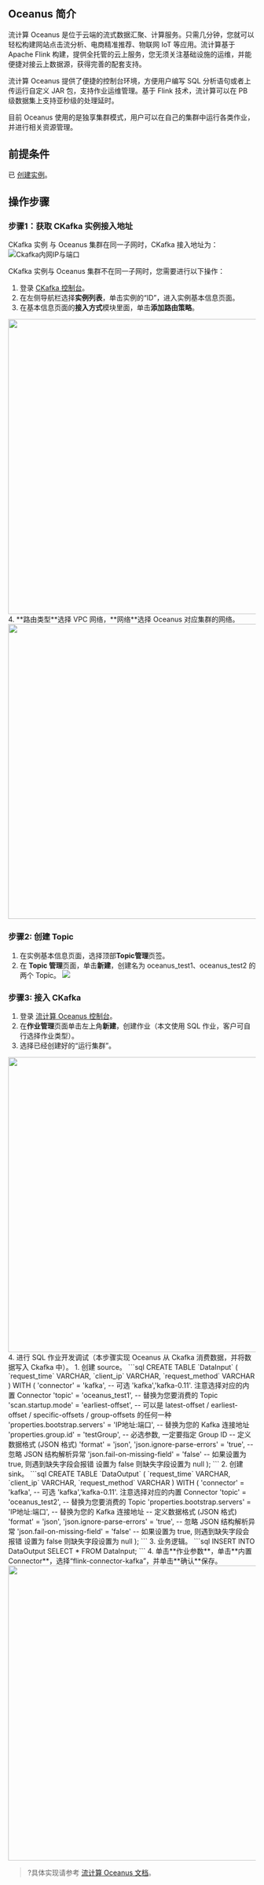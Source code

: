 ## Oceanus 简介

流计算 Oceanus 是位于云端的流式数据汇聚、计算服务。只需几分钟，您就可以轻松构建网站点击流分析、电商精准推荐、物联网 IoT 等应用。流计算基于 Apache Flink 构建，提供全托管的云上服务，您无须关注基础设施的运维，并能便捷对接云上数据源，获得完善的配套支持。

流计算 Oceanus 提供了便捷的控制台环境，方便用户编写 SQL 分析语句或者上传运行自定义 JAR 包，支持作业运维管理。基于 Flink 技术，流计算可以在 PB 级数据集上支持亚秒级的处理延时。

目前 Oceanus 使用的是独享集群模式，用户可以在自己的集群中运行各类作业，并进行相关资源管理。

## 前提条件

已 [创建实例](https://cloud.tencent.com/document/product/597/53207)。

## 操作步骤

### 步骤1：获取 CKafka 实例接入地址

CKafka 实例 与 Oceanus 集群在同一子网时，CKafka 接入地址为：
![Ckafka内网IP与端口](https://main.qcloudimg.com/raw/a28b5599889166095c168510ce1f5e89.png)

CKafka 实例与 Oceanus 集群不在同一子网时，您需要进行以下操作：

1. 登录 [CKafka 控制台](https://console.cloud.tencent.com/ckafka/index?rid=1)。
2. 在左侧导航栏选择**实例列表**，单击实例的“ID”，进入实例基本信息页面。
3. 在基本信息页面的**接入方式**模块里面，单击**添加路由策略**。
<img src="https://main.qcloudimg.com/raw/ac5165c4b3ddace8d02fe74e929099a5.png" width="600px">
4. **路由类型**选择 VPC 网络，**网络**选择 Oceanus 对应集群的网络。
<img src="https://main.qcloudimg.com/raw/bc0a5a5c981b723886a0ef37070fa430.png" width="600px">

### 步骤2: 创建 Topic

1. 在实例基本信息页面，选择顶部**Topic管理**页签。
2. 在 **Topic 管理**页面，单击**新建**，创建名为 oceanus_test1、oceanus_test2 的两个 Topic。
	 ![](https://main.qcloudimg.com/raw/9a8cb5c4a9679c4c2c8348409a3fa915.png)

### 步骤3: 接入 CKafka

1. 登录 [流计算 Oceanus 控制台](https://console.cloud.tencent.com/oceanus/job)。
2. 在**作业管理**页面单击左上角**新建**，创建作业（本文使用 SQL 作业，客户可自行选择作业类型）。
3. 选择已经创建好的“运行集群”。
<img src="https://main.qcloudimg.com/raw/1fe4b3fbcace97782f2da5192b0bc339.png" width="600px">
4. 进行 SQL 作业开发调试（本步骤实现 Oceanus 从 Ckafka 消费数据，并将数据写入 Ckafka 中）。
   1. 创建 source。
      ```sql
       CREATE TABLE `DataInput` (
             `request_time` VARCHAR,
             `client_ip` VARCHAR,
             `request_method` VARCHAR
       ) WITH (
           'connector' = 'kafka',   -- 可选 'kafka','kafka-0.11'. 注意选择对应的内置  Connector
           'topic' = 'oceanus_test1',  -- 替换为您要消费的 Topic
           'scan.startup.mode' = 'earliest-offset', -- 可以是 latest-offset / earliest-offset / specific-offsets / group-offsets 的任何一种
           'properties.bootstrap.servers' = 'IP地址:端口',  -- 替换为您的 Kafka 连接地址
           'properties.group.id' = 'testGroup',  -- 必选参数, 一定要指定 Group ID
           -- 定义数据格式 (JSON 格式)
           'format' = 'json',
           'json.ignore-parse-errors' = 'true',     -- 忽略 JSON 结构解析异常
           'json.fail-on-missing-field' = 'false'   -- 如果设置为 true, 则遇到缺失字段会报错 设置为 false 则缺失字段设置为 null
       );
      ```
   2. 创建 sink。
      ```sql
       CREATE TABLE `DataOutput` (
             `request_time` VARCHAR,
             `client_ip` VARCHAR,
             `request_method` VARCHAR
       ) WITH (
           'connector' = 'kafka',   -- 可选 'kafka','kafka-0.11'. 注意选择对应的内置  Connector
           'topic' = 'oceanus_test2',  -- 替换为您要消费的 Topic
           'properties.bootstrap.servers' = 'IP地址:端口',  -- 替换为您的 Kafka 连接地址
           -- 定义数据格式 (JSON 格式)
           'format' = 'json',
           'json.ignore-parse-errors' = 'true',     -- 忽略 JSON 结构解析异常
           'json.fail-on-missing-field' = 'false'   -- 如果设置为 true, 则遇到缺失字段会报错 设置为 false 则缺失字段设置为 null
       );
      ```
   3. 业务逻辑。
      ```sql
       INSERT INTO DataOutput
       SELECT * FROM DataInput;
      ```
   4. 单击**作业参数**，单击**内置Connector**，选择“flink-connector-kafka”，并单击**确认**保存。
<img src="https://main.qcloudimg.com/raw/fcba1d5e7ce69def4deb7e0f4c1124aa.png" width="600px">

>?具体实现请参考 [流计算 Oceanus 文档](https://cloud.tencent.com/document/product/849/48310)。
